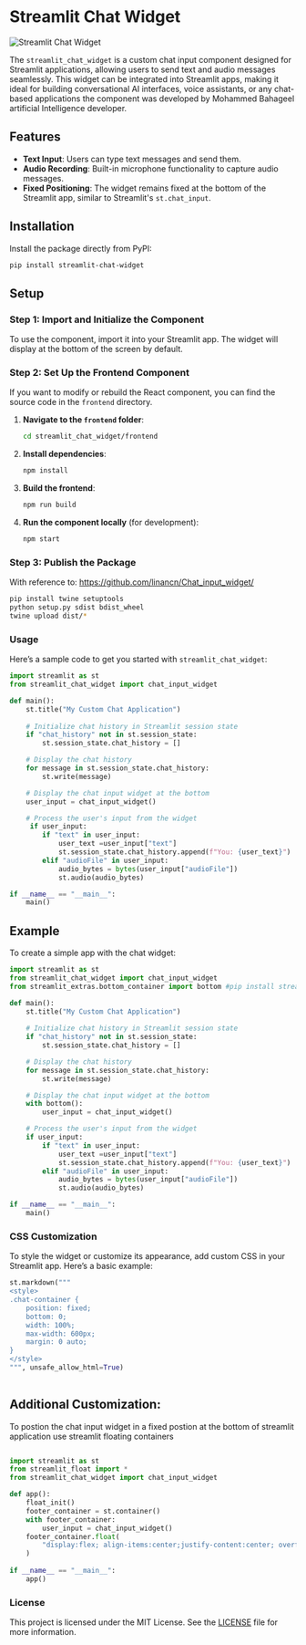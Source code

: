 


# Streamlit Chat Widget

![Streamlit Chat Widget](https://i.ibb.co/dBpSmjW/chat-input-widget.png)

The `streamlit_chat_widget` is a custom chat input component designed for Streamlit applications, allowing users to send text and audio messages seamlessly. This widget can be integrated into Streamlit apps, making it ideal for building conversational AI interfaces, voice assistants, or any chat-based applications the component was developed by Mohammed Bahageel artificial Intelligence developer.

## Features

- **Text Input**: Users can type text messages and send them.
- **Audio Recording**: Built-in microphone functionality to capture audio messages.
- **Fixed Positioning**: The widget remains fixed at the bottom of the Streamlit app, similar to Streamlit's `st.chat_input`.

## Installation

Install the package directly from PyPI:

```bash
pip install streamlit-chat-widget
```

## Setup

### Step 1: Import and Initialize the Component

To use the component, import it into your Streamlit app. The widget will display at the bottom of the screen by default.

### Step 2: Set Up the Frontend Component

If you want to modify or rebuild the React component, you can find the source code in the `frontend` directory.

1. **Navigate to the `frontend` folder**:
   ```bash
   cd streamlit_chat_widget/frontend
   ```
2. **Install dependencies**:
   ```bash
   npm install
   ```
3. **Build the frontend**:
   ```bash
   npm run build
   ```
4. **Run the component locally** (for development):
   ```bash
   npm start
   ```
### Step 3: Publish the Package  
With reference to: https://github.com/linancn/Chat_input_widget/
```bash
pip install twine setuptools
python setup.py sdist bdist_wheel
twine upload dist/*
```


### Usage

Here’s a sample code to get you started with `streamlit_chat_widget`:

```python
import streamlit as st
from streamlit_chat_widget import chat_input_widget

def main():
    st.title("My Custom Chat Application")
    
    # Initialize chat history in Streamlit session state
    if "chat_history" not in st.session_state:
        st.session_state.chat_history = []

    # Display the chat history
    for message in st.session_state.chat_history:
        st.write(message)

    # Display the chat input widget at the bottom
    user_input = chat_input_widget()

    # Process the user's input from the widget
     if user_input:
        if "text" in user_input:
            user_text =user_input["text"]
            st.session_state.chat_history.append(f"You: {user_text}")
        elif "audioFile" in user_input:
            audio_bytes = bytes(user_input["audioFile"])
            st.audio(audio_bytes)

if __name__ == "__main__":
    main()
```

## Example

To create a simple app with the chat widget:

```python
import streamlit as st
from streamlit_chat_widget import chat_input_widget
from streamlit_extras.bottom_container import bottom #pip install streamlit_extras

def main():
    st.title("My Custom Chat Application")
    
    # Initialize chat history in Streamlit session state
    if "chat_history" not in st.session_state:
        st.session_state.chat_history = []

    # Display the chat history
    for message in st.session_state.chat_history:
        st.write(message)

    # Display the chat input widget at the bottom
    with bottom():
        user_input = chat_input_widget()

    # Process the user's input from the widget
    if user_input:
        if "text" in user_input:
            user_text =user_input["text"]
            st.session_state.chat_history.append(f"You: {user_text}")
        elif "audioFile" in user_input:
            audio_bytes = bytes(user_input["audioFile"])
            st.audio(audio_bytes)

if __name__ == "__main__":
    main()
```

### CSS Customization

To style the widget or customize its appearance, add custom CSS in your Streamlit app. Here’s a basic example:

```python
st.markdown("""
<style>
.chat-container {
    position: fixed;
    bottom: 0;
    width: 100%;
    max-width: 600px;
    margin: 0 auto;
}
</style>
""", unsafe_allow_html=True)
 
```
## Additional Customization: 
To postion the chat input widget in a fixed postion at the bottom of streamlit application use streamlit 
floating containers
```python

import streamlit as st
from streamlit_float import *
from streamlit_chat_widget import chat_input_widget

def app():  
    float_init()
    footer_container = st.container()
    with footer_container:
        user_input = chat_input_widget()
    footer_container.float(
        "display:flex; align-items:center;justify-content:center; overflow:hidden visible;flex-direction:column; position:fixed;bottom:15px;"
    )
    
if __name__ == "__main__":
    app()
```
### License

This project is licensed under the MIT License. See the [LICENSE](LICENSE) file for more information.


